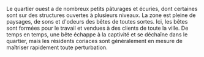 Le quartier ouest a de nombreux petits pâturages et écuries, dont certaines sont sur des structures ouvertes à plusieurs niveaux. La zone est pleine de paysages, de sons et d'odeurs des bêtes de toutes sortes. Ici, les bêtes sont formées pour le travail et vendues à des clients de toute la ville. De temps en temps, une bête échappe à la captivité et se déchaîne dans le quartier, mais les résidents coriaces sont généralement en mesure de maîtriser rapidement toute perturbation. 